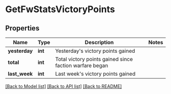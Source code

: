 # GetFwStatsVictoryPoints

## Properties
Name | Type | Description | Notes
------------ | ------------- | ------------- | -------------
**yesterday** | **int** | Yesterday&#39;s victory points gained | 
**total** | **int** | Total victory points gained since faction warfare began | 
**last_week** | **int** | Last week&#39;s victory points gained | 

[[Back to Model list]](../README.md#documentation-for-models) [[Back to API list]](../README.md#documentation-for-api-endpoints) [[Back to README]](../README.md)


